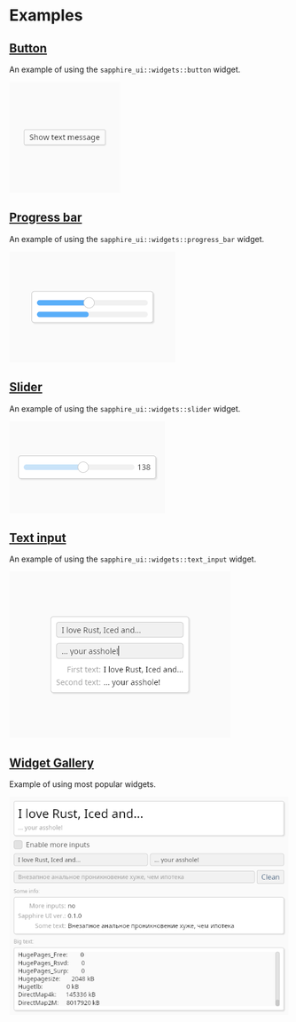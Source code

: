 # Examples

## [Button](button/)

An example of using the `sapphire_ui::widgets::button` widget.

![](button/demo.png)

## [Progress bar](progress_bar/)

An example of using the `sapphire_ui::widgets::progress_bar` widget.

![](progress_bar/demo.png)

## [Slider](slider/)

An example of using the `sapphire_ui::widgets::slider` widget.

![](slider/demo.png)

## [Text input](text_input/)

An example of using the `sapphire_ui::widgets::text_input` widget.

![](text_input/demo.png)

## [Widget Gallery](widget_gallery/)

Example of using most popular widgets.

![](widget_gallery/demo.png)
